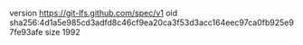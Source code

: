 version https://git-lfs.github.com/spec/v1
oid sha256:4d1a5e985cd3adfd8c46cf9ea20ca3f53d3acc164eec97ca0fb925e97fe93afe
size 1992
